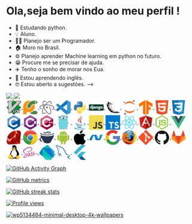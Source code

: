 # Ola,seja bem vindo ao meu perfil !


- 🌱 Estudando python.
- 💡 Aluno.
- 👨‍💻 Planejo ser um Programador.
- 🏠 Moro no Brasil.
- ⚙️ Planejo aprender Machine learning em python no futuro.
- 😁 Procure me se precisar de ajuda.
- ✈️ Tenho o sonho de morar nos Eua.
- 📘 Estou aprendendo inglês.
- 🤓 Estou aberto a sugestões.
-->
 <div>
  <a href="https://github.com/LUCAS2077">
  <img height="180em" src="https://github-readme-stats.vercel.app/api?username=LUCAS2077&show_icons=true&theme=gotham&include_all_commits=true&count_private=true"/>  
  <img height="180em" src="https://github-readme-stats.vercel.app/api/top-langs/?username=LUCAS2077&layout=compact&langs_count=16&theme=gotham"/>
</div>
 
 
<div>
 <img align="center" alt-Ra-Python" height="40" width="40" src="https://raw.githubusercontent.com/devicons/devicon/master/icons/vim/vim-original.svg">
 <img align="center" alt-Ra-Python" height="40" width="40" src="https://raw.githubusercontent.com/devicons/devicon/master/icons/pycharm/pycharm-original.svg">
 <img align="center" alt-Ra-Python" height="40" width="40" src="https://raw.githubusercontent.com/devicons/devicon/master/icons/atom/atom-original.svg">
 <img align="center" alt-Ra-Python" height="40" width="40" src="https://raw.githubusercontent.com/devicons/devicon/master/icons/vscode/vscode-original.svg">
 <img align="center" alt-Ra-Python" height="40" width="40" src="https://raw.githubusercontent.com/devicons/devicon/master/icons/python/python-original.svg">
 <img align="center" alt-Ra-Python" height="40" width="40" src="https://raw.githubusercontent.com/devicons/devicon/master/icons/django/django-original.svg">
 <img align="center" alt-Ra-Python" height="40" width="40" src="https://raw.githubusercontent.com/devicons/devicon/master/icons/flask/flask-original.svg">
 <img align="center" alt-Ra-Python" height="40" width="40" src="https://raw.githubusercontent.com/devicons/devicon/master/icons/jupyter/jupyter-original.svg">
 <img align="center" alt-Ra-Python" height="40" width="40" src="https://raw.githubusercontent.com/devicons/devicon/master/icons/tensorflow/tensorflow-original.svg">
 <img align="center" alt-Ra-Python" height="40" width="40" src="https://raw.githubusercontent.com/devicons/devicon/master/icons/html5/html5-original.svg">
 <img align="center" alt-Ra-Python" height="40" width="40" src="https://raw.githubusercontent.com/devicons/devicon/master/icons/css3/css3-original.svg">
 <img align="center" alt-Ra-Python" height="40" width="40" src="https://raw.githubusercontent.com/devicons/devicon/master/icons/c/c-original.svg">
 <img align="center" alt-Ra-Csharp" height="40" width="40" src="https://raw.githubusercontent.com/devicons/devicon/master/icons/csharp/csharp-original.svg">
 <img align="center" alt-Ra-Python" height="40" width="40" src="https://raw.githubusercontent.com/devicons/devicon/master/icons/cplusplus/cplusplus-original.svg">
 <img align="center" alt-Ra-Python" height="40" width="40" src="https://raw.githubusercontent.com/devicons/devicon/master/icons/go/go-original.svg">
 <img align="center" alt-Ra-Python" height="40" width="40" src="https://raw.githubusercontent.com/devicons/devicon/master/icons/java/java-original.svg">
 <img align="center" alt-Ra-Python" height="40" width="40" src="https://raw.githubusercontent.com/devicons/devicon/master/icons/javascript/javascript-original.svg">
 <img align="center" alt-Ra-Python" height="40" width="40" src="https://raw.githubusercontent.com/devicons/devicon/master/icons/typescript/typescript-original.svg">
 <img align="center" alt-Ra-Python" height="40" width="40" src="https://raw.githubusercontent.com/devicons/devicon/master/icons/react/react-original.svg">
 <img align="center" alt-Ra-Python" height="40" width="40" src="https://raw.githubusercontent.com/devicons/devicon/master/icons/angularjs/angularjs-original.svg">
 <img align="center" alt-Ra-Python" height="40" width="40" src="https://raw.githubusercontent.com/devicons/devicon/master/icons/nodejs/nodejs-original.svg">
 <img align="center" alt-Ra-Python" height="40" width="40" src="https://raw.githubusercontent.com/devicons/devicon/master/icons/vuejs/vuejs-original.svg">
 <img align="center" alt-Ra-Python" height="40" width="40" src="https://raw.githubusercontent.com/devicons/devicon/master/icons/ruby/ruby-original.svg">
 <img align="center" alt-Ra-Python" height="40" width="40" src="https://raw.githubusercontent.com/devicons/devicon/master/icons/chrome/chrome-original.svg">
 <img align="center" alt-Ra-Python" height="40" width="40" src="https://raw.githubusercontent.com/devicons/devicon/master/icons/coffeescript/coffeescript-original.svg">
 <img align="center" alt-Ra-Python" height="40" width="40" src="https://raw.githubusercontent.com/devicons/devicon/master/icons/android/android-original.svg">
 <img align="center" alt-Ra-Python" height="40" width="40" src="https://raw.githubusercontent.com/devicons/devicon/master/icons/apple/apple-original.svg">
 <img align="center" alt-Ra-Python" height="40" width="40" src="https://raw.githubusercontent.com/devicons/devicon/master/icons/dot-net/dot-net-original.svg">
 <img align="center" alt-Ra-Python" height="40" width="40" src="https://raw.githubusercontent.com/devicons/devicon/master/icons/google/google-original.svg">
 <img align="center" alt-Ra-Python" height="40" width="40" src="https://raw.githubusercontent.com/devicons/devicon/master/icons/firefox/firefox-original.svg">
 <img align="center" alt-Ra-Python" height="40" width="40" src="https://raw.githubusercontent.com/devicons/devicon/master/icons/git/git-original.svg">
 <img align="center" alt-Ra-Python" height="40" width="40" src="https://raw.githubusercontent.com/devicons/devicon/master/icons/github/github-original.svg">
 <img align="center" alt-Ra-Python" height="40" width="40" src="https://raw.githubusercontent.com/devicons/devicon/master/icons/gitlab/gitlab-original.svg">
 <img align="center" alt-Ra-Python" height="40" width="40" src="https://raw.githubusercontent.com/devicons/devicon/master/icons/linux/linux-original.svg">
 <img align="center" alt-Ra-Python" height="40" width="40" src="https://raw.githubusercontent.com/devicons/devicon/master/icons/sass/sass-original.svg">
 <img align="center" alt-Ra-Python" height="40" width="40" src="https://raw.githubusercontent.com/devicons/devicon/master/icons/dart/dart-original.svg">
 <img align="center" alt-Ra-Python" height="40" width="40" src="https://raw.githubusercontent.com/devicons/devicon/master/icons/mysql/mysql-original.svg">
 <img align="center" alt-Ra-Python" height="40" width="40" src="https://raw.githubusercontent.com/devicons/devicon/master/icons/flutter/flutter-original.svg">
</div>

![GitHub Activity Graph](https://activity-graph.herokuapp.com/graph?username=LUCAS2077)  

![GitHub metrics](https://metrics.lecoq.io/LUCAS2077)  

![GitHub streak stats](https://github-readme-streak-stats.herokuapp.com/?user=LUCAS2077)  

![Profile views](https://gpvc.arturio.dev/LUCAS2077)  
 
 ![wp5134484-minimal-desktop-4k-wallpapers](https://user-images.githubusercontent.com/87575291/128956298-a3049353-34eb-4684-aa4b-43cd58af5165.jpg)
